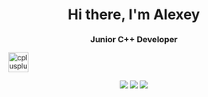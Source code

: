 <div id="header" align="center">
<h1> Hi there, I'm Alexey </h1>
<h3> Junior C++ Developer </h3>
</div>

<img src="https://cdn.jsdelivr.net/gh/devicons/devicon@latest/icons/cplusplus/cplusplus-original.svg" title="cplusplus" width="40" height="40"/>&nbsp;

<div id="statistics" align="center">
<img src="https://github-profile-summary-cards.vercel.app/api/cards/profile-details?username=aamadaminov&theme=github_dark"/>
<img src="https://github-profile-summary-cards.vercel.app/api/cards/most-commit-language?username=aamadaminov&theme=github_dark"/>
<img src="https://github-profile-summary-cards.vercel.app/api/cards/stats?username=aamadaminov&theme=github_dark"/>
</div>

<!--
**aamadaminov/aamadaminov** is a ✨ _special_ ✨ repository because its `README.md` (this file) appears on your GitHub profile.

Here are some ideas to get you started:

- 🔭 I’m currently working on ...
- 🌱 I’m currently learning C++...
- 👯 I’m looking to collaborate on ...
- 🤔 I’m looking for help with ...
- 💬 Ask me about ...
- 📫 How to reach me: ...
- 😄 Pronouns: ...
- ⚡ Fun fact: ...
-->
